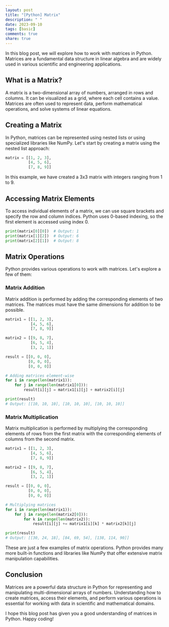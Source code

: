 ```yaml
---
layout: post
title: "[Python] Matrix"
description: " "
date: 2023-09-10
tags: [basic]
comments: true
share: true
---
```


In this blog post, we will explore how to work with matrices in Python. Matrices are a fundamental data structure in linear algebra and are widely used in various scientific and engineering applications.

## What is a Matrix?

A matrix is a two-dimensional array of numbers, arranged in rows and columns. It can be visualized as a grid, where each cell contains a value. Matrices are often used to represent data, perform mathematical operations, and solve systems of linear equations.

## Creating a Matrix

In Python, matrices can be represented using nested lists or using specialized libraries like NumPy. Let's start by creating a matrix using the nested list approach:

```python
matrix = [[1, 2, 3],
          [4, 5, 6],
          [7, 8, 9]]
```

In this example, we have created a 3x3 matrix with integers ranging from 1 to 9.

## Accessing Matrix Elements

To access individual elements of a matrix, we can use square brackets and specify the row and column indices. Python uses 0-based indexing, so the first element is accessed using index 0.

```python
print(matrix[0][0])  # Output: 1
print(matrix[1][2])  # Output: 6
print(matrix[2][1])  # Output: 8
```

## Matrix Operations

Python provides various operations to work with matrices. Let's explore a few of them:

### Matrix Addition

Matrix addition is performed by adding the corresponding elements of two matrices. The matrices must have the same dimensions for addition to be possible.

```python
matrix1 = [[1, 2, 3],
           [4, 5, 6],
           [7, 8, 9]]

matrix2 = [[9, 8, 7],
           [6, 5, 4],
           [3, 2, 1]]

result = [[0, 0, 0],
          [0, 0, 0],
          [0, 0, 0]]

# Adding matrices element-wise
for i in range(len(matrix1)):
    for j in range(len(matrix1[0])):
        result[i][j] = matrix1[i][j] + matrix2[i][j]

print(result)
# Output: [[10, 10, 10], [10, 10, 10], [10, 10, 10]]
```

### Matrix Multiplication

Matrix multiplication is performed by multiplying the corresponding elements of rows from the first matrix with the corresponding elements of columns from the second matrix.

```python
matrix1 = [[1, 2, 3],
           [4, 5, 6],
           [7, 8, 9]]

matrix2 = [[9, 8, 7],
           [6, 5, 4],
           [3, 2, 1]]

result = [[0, 0, 0],
          [0, 0, 0],
          [0, 0, 0]]

# Multiplying matrices
for i in range(len(matrix1)):
    for j in range(len(matrix2[0])):
        for k in range(len(matrix2)):
            result[i][j] += matrix1[i][k] * matrix2[k][j]

print(result)
# Output: [[30, 24, 18], [84, 69, 54], [138, 114, 90]]
```

These are just a few examples of matrix operations. Python provides many more built-in functions and libraries like NumPy that offer extensive matrix manipulation capabilities.

## Conclusion

Matrices are a powerful data structure in Python for representing and manipulating multi-dimensional arrays of numbers. Understanding how to create matrices, access their elements, and perform various operations is essential for working with data in scientific and mathematical domains.

I hope this blog post has given you a good understanding of matrices in Python. Happy coding!